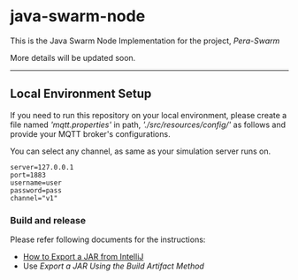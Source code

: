 # java-swarm-node

This is the Java Swarm Node Implementation for the project, *Pera-Swarm*

More details will be updated soon.

---

## Local Environment Setup

If you need to run this repository on your local environment,
please create a file named *'mqtt.properties'* in path, *'./src/resources/config/'*
as follows and provide your MQTT broker's configurations.

You can select any channel, as same as your simulation server runs on.

```
server=127.0.0.1
port=1883
username=user
password=pass
channel="v1"
```

### Build and release

Please refer following documents for the instructions:
- [How to Export a JAR from IntelliJ](https://lightrun.com/java/how-to-export-a-jar-from-intellij/)
- Use *Export a JAR Using the Build Artifact Method*
